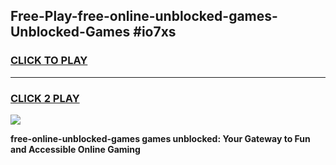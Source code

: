 
## Free-Play-free-online-unblocked-games-Unblocked-Games #io7xs
<h3>
<a href="https://news.freeplayer.one?title=free-online-unblocked-games&ref=8M">CLICK TO PLAY</a></h3>
<hr>

<h3>
<a href="https://news.freeplayer.one?title=free-online-unblocked-games&ref=8M">CLICK 2 PLAY</a>
  
</h3>

<a href="https://news.freeplayer.one?title=free-online-unblocked-games&ref=8M"><img src="https://clearcache.store/games.png"></a>


**free-online-unblocked-games games unblocked: Your Gateway to Fun and Accessible Online Gaming**
